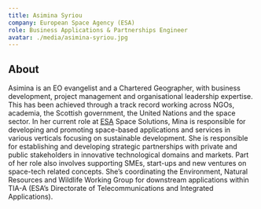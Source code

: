 ```yaml
---
title: Asimina Syriou
company: European Space Agency (ESA)
role: Business Applications & Partnerships Engineer 
avatar: ./media/asimina-syriou.jpg
---
```

## About

Asimina is an EO evangelist and a Chartered Geographer, with business development, project management and organisational leadership expertise. This has been achieved through a track record working across NGOs, academia, the Scottish government, the United Nations and the space sector. In her current role at [ESA](https://www.esa.int/) Space Solutions, Mina is responsible for developing and promoting space-based applications and services in various verticals focusing on sustainable development. She is responsible for establishing and developing strategic partnerships with private and public stakeholders in innovative technological domains and markets. Part of her role also involves supporting SMEs, start-ups and new ventures on space-tech related concepts. She’s coordinating the Environment, Natural Resources and Wildlife Working Group for downstream applications within TIA-A (ESA’s Directorate of Telecommunications and Integrated Applications).